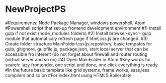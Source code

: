 # NewProjectPS
#Requirements: Node Package Manager, windows powershell, Atom
#Powershell script that set-up frontend development environment
#1) Install gulp if not exist (node_modules folders)
#2) Install browser-sync - gulp module that automaticaly refresh page if html,css,js are changed.
#3) Create folder structure MainFolder\css|js,repository, basic tempates for gulp, gitignore, gulpfile.js, package.json, start local server that can be accessible fro interent (do not forget about firewall and router routing (virtual server and so on)
#4) Open MainFolder in Atom
#Key words for search: lazy frontender, one script and done, one click everything is ready.
#In the future basic template like grid systems, frame works, sass,less compilers and so on
#For index.html using HTML5 Boilerplate
